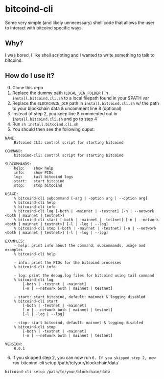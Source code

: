 # bitcoind-cli
Some very simple (and likely unnecessary) shell code that allows the user to interact with bitcoind specific ways.

## Why?
I was bored, I like shell scripting and I wanted to write something to talk to bitcoind.

## How do I use it?
0. Clone this repo
1. Replace the dummy path (`LOCAL_BIN_FOLDER` ) in `install.bitcoind.cli.sh` to a local filepath found in your $PATH var
2. Replace the `BLOCKCHAIN_DIR` path in `install.bitcoind.cli.sh` w/ the path to your blockchain data & uncomment line 8 (optional)
3. Instead of step 2, you keep line 8 commented out in `install.bitcoind.cli.sh` and go to step 4
4. Run `sh install.bitcoind.cli.sh`
5. You should then see the following ouput:
```
NAME: 
	Bitcoind CLI: control script for starting bitcoind 

COMMAND: 
	bitcoind-cli: control script for starting bitcoind 

SUBCOMMANDS: 
	help:    show help 
	info:    show PIDs 
	log:     tail bitcoind logs 
	start:   start bitcoind 
	stop:    stop bitcoind 

USAGE: 
	% bitcoind-cli subcommand [-arg | -option arg | --option arg] 
	% bitcoind-cli help 
	% bitcoind-cli info 
	% bitcoind-cli log [-both | -mainnet | -testnet] [-n | --network <both | mainnet | testnet>] 
	% bitcoind-cli start [-both | -mainnet | -testnet] [-n | --network <both | mainnet | testnet>] [-l | -log | --log] 
	% bitcoind-cli stop [-both | -mainnet | -testnet] [-n | --network <both | mainnet | testnet>] [-l | -log | --log] 

EXAMPLES: 
	- help: print info about the command, subcommands, usage and examples 
	% bitcoind-cli help 

	- info: print the PIDs for the bitcoind processes 
	% bitcoind-cli info 

	- log: print the debug.log files for bitcoind using tail command 
	% bitcoind-cli log 
		[-both | -testnet | -mainnet] 
		[-n | --network both | mainnet | testnet] 

	- start: start bitcoind, default: mainnet & logging disabled 
	% bitcoind-cli start 
		[-both | -testnet | -mainnet] 
		[-n | --network both | mainnet | testnet] 
		[-l | -log | --log] 

	- stop: start bitcoind, default: mainnet & logging disabled 
	% bitcoind-cli stop 
		[-both | -testnet | -mainnet] 
		[-n | --network both | mainnet | testnet] 

VERSION:
	0.0.1
```
6. If you skipped step 2, you can now run `6. If you skipped step 2, now run `bitcoind-cli setup /path/to/your/blockchain/data`
```
bitcoind-cli setup /path/to/your/blockchain/data
```
